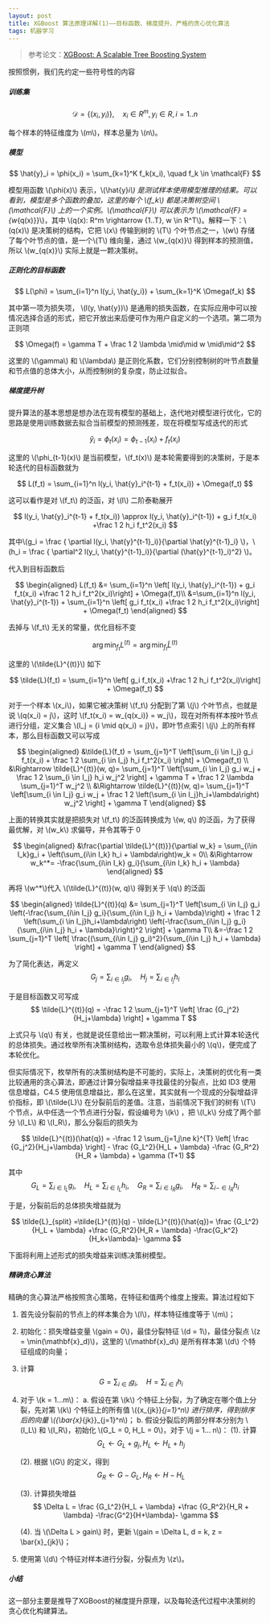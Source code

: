 ```yaml
---
layout: post
title: XGBoost 算法原理详解(1)——目标函数、梯度提升、严格的贪心优化算法
tags: 机器学习 
---
```


> 参考论文：[XGBoost: A Scalable Tree Boosting System](https://arxiv.org/abs/1603.02754)

按照惯例，我们先约定一些符号性的内容

##### 训练集

$$
    \mathcal{D} = \{(x_i, y_i)\},\quad x_i \in R^m, y_i \in R , i=1..n
    $$

每个样本的特征维度为 \\(m\\)，样本总量为 \\(n\\)。

##### 模型

$$
    \hat{y}_i = \phi(x_i) = \sum_{k=1}^K f_k(x_i), \quad f_k \in \mathcal{F}
    $$

模型用函数 \\(\phi(x)\\) 表示，\\(\hat{y}_i\\) 是测试样本使用模型推理的结果。可以看到，模型是多个函数的叠加，这里的每个 \\(f_k\\) 都是决策树空间 \\(\mathcal{F}\\) 上的一个实例。\\(\mathcal{F}\\) 可以表示为 \\(\mathcal{F} = \{w_{q(x)}\}\\)，其中 \\(q(x): R^m \rightarrow \{1..T\}, w \in R^T\\)。解释一下：\\(q(x)\\) 是决策树的结构，它把 \\(x\\) 传输到树的 \\(T\\) 个叶节点之一，\\(w\\) 存储了每个叶节点的值，是一个\\(T\\) 维向量，通过 \\(w_{q(x)}\\) 得到样本的预测值，所以 \\(w_{q(x)}\\) 实际上就是一颗决策树。

##### 正则化的目标函数

$$
    L(\phi) = \sum_{i=1}^n l(y_i, \hat{y_i}) + \sum_{k=1}^K \Omega(f_k)
    $$

其中第一项为损失项， \\(l(y, \hat{y})\\) 是通用的损失函数，在实际应用中可以按情况选择合适的形式，把它开放出来后便可作为用户自定义的一个选项。第二项为正则项

$$
  \Omega(f) = \gamma T + \frac 1 2 \lambda \mid\mid w \mid\mid^2
  $$ 

这里的 \\(\gamma\\) 和 \\(\lambda\\) 是正则化系数，它们分别控制树的叶节点数量和节点值的总体大小，从而控制树的复杂度，防止过拟合。

##### 梯度提升树

提升算法的基本思想是想办法在现有模型的基础上，迭代地对模型进行优化，它的思路是使用训练数据去拟合当前模型的预测残差，现在将模型写成迭代的形式

$$
    \hat{y}_i = \phi_t(x_i) = \phi_{t-1}(x_i) + f_t(x_i)
    $$

这里的 \\(\phi_{t-1}(x)\\) 是当前模型，\\(f_t(x)\\) 是本轮需要得到的决策树，于是本轮迭代的目标函数就为

$$
    L(f_t) = \sum_{i=1}^n l(y_i, \hat{y}_i^{t-1} + f_t(x_i)) + \Omega(f_t)
    $$

这可以看作是对 \\(f_t\\) 的泛函，对 \\(l\\) 二阶泰勒展开

$$
    l(y_i, \hat{y}_i^{t-1} + f_t(x_i)) \approx l(y_i, \hat{y}_i^{t-1}) + g_i f_t(x_i) +\frac 1 2 h_i f_t^2(x_i)
    $$

其中\\(g_i = \frac { \partial l(y_i, \hat{y}^{t-1}_i)}{\partial \hat{y}^{t-1}_i} \\)，\\(h_i = \frac { \partial^2 l(y_i, \hat{y}^{t-1}_i)}{\partial (\hat{y}^{t-1}_i)^2} \\)。

代入到目标函数后

$$
    \begin{aligned}
    L(f_t) &= \sum_{i=1}^n \left[ l(y_i, \hat{y}_i^{t-1}) + g_i f_t(x_i) 
    +\frac 1 2 h_i f_t^2(x_i)\right] + \Omega(f_t)\\
    &=\sum_{i=1}^n l(y_i, \hat{y}_i^{t-1})  + \sum_{i=1}^n \left[  g_i f_t(x_i) 
    +\frac 1 2 h_i f_t^2(x_i)\right] + \Omega(f_t)
    \end{aligned}
    $$

去掉与 \\(f_t\\) 无关的常量，优化目标不变

$$
    \arg \min_{f_t} L^{(t)} = \arg\min_{f_t} \tilde{L}^{(t)}
    $$

这里的 \\(\tilde{L}^{(t)}\\) 如下

$$
    \tilde{L}(f_t) = \sum_{i=1}^n \left[  g_i f_t(x_i) 
    +\frac 1 2 h_i f_t^2(x_i)\right] + \Omega(f_t)
    $$

对于一个样本 \\(x_i\\)，如果它被决策树 \\(f_t\\) 分配到了第 \\(j\\) 个叶节点，也就是说 \\(q(x_i) = j\\)，这时 \\(f_t(x_i) = w_{q(x_i)} = w_j\\)，现在对所有样本按叶节点进行分组，定义集合 \\(I_j = \{i \mid q(x_i) = j\}\\)，即叶节点索引 \\(j\\) 上的所有样本，那么目标函数又可以写成

$$
    \begin{aligned}
    &\tilde{L}(f_t) = \sum_{j=1}^T \left[\sum_{i \in I_j} g_i f_t(x_i) + \frac 1 2 \sum_{i \in I_j} h_i f_t^2(x_i) \right] + \Omega(f_t) \\
    &\Rightarrow \tilde{L}^{(t)}(w, q)= \sum_{j=1}^T \left[\sum_{i \in I_j} g_i w_j + \frac 1 2 \sum_{i \in I_j} h_i w_j^2 \right] + \gamma T + \frac 1 2 \lambda \sum_{j=1}^T w_j^2 \\
    &\Rightarrow \tilde{L}^{(t)}(w, q)= \sum_{j=1}^T \left[\sum_{i \in I_j} g_i w_j + \frac 1 2 \left(\sum_{i \in I_j}h_i+\lambda\right)   w_j^2 \right] + \gamma T
    \end{aligned}
    $$

上面的转换其实就是把损失对 \\(f_t\\) 的泛函转换成为 \\(w, q\\) 的泛函，为了获得最优解，对 \\(w_k\\) 求偏导，并令其等于 0

$$
    \begin{aligned}
    &\frac{\partial \tilde{L}^{(t)}}{\partial w_k} = \sum_{i\in I_k}g_i + \left(\sum_{i\in I_k} h_i + \lambda\right)w_k = 0\\
    &\Rightarrow w_k^*= -\frac{\sum_{i\in I_k} g_i}{\sum_{i\in I_k} h_i + \lambda}
    \end{aligned}
    $$

再将 \\(w^*\\)代入 \\(\tilde{L}^{(t)}(w, q)\\) 得到关于 \\(q\\) 的泛函

$$
    \begin{aligned}
    \tilde{L}^{(t)}(q) &= \sum_{j=1}^T \left[\sum_{i \in I_j} g_i \left(-\frac{\sum_{i\in I_j} g_i}{\sum_{i\in I_j} h_i + \lambda}\right) + \frac 1 2 \left(\sum_{i \in I_j}h_i+\lambda\right)   \left(-\frac{\sum_{i\in I_j} g_i}{\sum_{i\in I_j} h_i + \lambda}\right)^2 \right] + \gamma T\\
    &=-\frac 1 2 \sum_{j=1}^T \left[ \frac{(\sum_{i\in I_j} g_i)^2}{\sum_{i\in I_j} h_i + \lambda} \right] + \gamma T
    \end{aligned}
    $$

为了简化表达，再定义 
$$
    G_j =\sum_{i\in I_j} g_i ,\quad H_j = \sum_{i\in I_j} h_i
    $$

于是目标函数又可写成
$$
    \tilde{L}^{(t)}(q) = -\frac 1 2 \sum_{j=1}^T \left[ \frac {G_j^2}{H_j+\lambda} \right] + \gamma T
    $$

上式只与 \\(q\\) 有关，也就是说任意给出一颗决策树，可以利用上式计算本轮迭代的总体损失。通过枚举所有决策树结构，选取令总体损失最小的 \\(q\\)，便完成了本轮优化。

但实际情况下，枚举所有的决策树结构是不可能的，实际上，决策树的优化有一类比较通用的贪心算法，即通过计算分裂增益来寻找最佳的分裂点，比如 ID3 使用信息增益，C4.5 使用信息增益比，那么在这里，其实就有一个现成的分裂增益评价指标，即 \\(\tilde{L}\\) 在分裂前后的差值。注意，当前情况下我们的树有 \\(T\\) 个节点，从中任选一个节点进行分裂，假设编号为 \\(k\\) ，把 \\(I_k\\) 分成了两个部分 \\(I_L\\) 和 \\(I_R\\)，那么分裂后的损失为

$$
    \tilde{L}^{(t)}(\hat{q}) =  -\frac 1 2 \sum_{j=1,j\ne k}^{T}  \left[ \frac {G_j^2}{H_j+\lambda} \right] - \frac {G_L^2}{H_L + \lambda} -\frac {G_R^2}{H_R + \lambda} + \gamma (T+1)
    $$

其中
$$
    G_L = \sum_{i \in I_L} g_i,\quad H_L = \sum_{i \in I_L}h_i,\quad G_R = \sum_{i \in I_R} g_i,\quad H_R = \sum_{i -\in I_R}h_i
    $$

于是，分裂前后的总体损失增益就为 

$$
    \tilde{L}_{split} =\tilde{L}^{(t)}(q) - \tilde{L}^{(t)}(\hat{q})= \frac {G_L^2}{H_L + \lambda} +\frac {G_R^2}{H_R + \lambda} -\frac{G_k^2}{H_k+\lambda}- \gamma 
    $$

下面将利用上述形式的损失增益来训练决策树模型。

##### 精确贪心算法

精确的贪心算法严格按照贪心策略，在特征和值两个维度上搜索。算法过程如下

1. 首先设分裂前的节点上的样本集合为 \\(I\\)，样本特征维度等于 \\(m\\)；
2. 初始化：损失增益变量 \\(gain = 0\\)，最佳分裂特征 \\(d = 1\\)，最佳分裂点 \\(z = \min(\mathbf{x}_d)\\)，这里的 \\(\mathbf{x}_d\\) 是所有样本第 \\(d\\) 个特征组成的向量；
3. 计算 
$$
    G = \sum_{i \in I} g_i,\quad H = \sum_{i \in I}h_i
    $$
4. 对于 \\(k = 1...m\\)：
a. 假设在第 \\(k\\) 个特征上分裂，为了确定在哪个值上分裂，先对第 \\(k\\) 个特征上的所有值 \\(\{x_{jk}\}_{j=1}^n\\) 进行排序，得到排序后的向量 \\(\{\bar{x}_{jk}\}_{j=1}^n\\)；
b. 假设分裂后的两部分样本分别为 \\(I_L\\) 和 \\(I_R\\)，初始化 \\(G_L = 0, H_L = 0\\)，对于 \\(j = 1... n\\)：
    (1). 计算 
    $$
        G_L \leftarrow G_L + g_j, H_L \leftarrow H_L + h_j
    $$

    (2). 根据 \\(G\\) 的定义，得到 
    $$
        G_R \leftarrow G - G_L, H_R \leftarrow H - H_L
        $$
    
    (3). 计算损失增益
    $$
        \Delta L =  \frac {G_L^2}{H_L + \lambda} +\frac {G_R^2}{H_R + \lambda} -\frac{G^2}{H+\lambda}- \gamma 
        $$
    
    (4). 当 \\(\Delta L > gain\\) 时，更新 \\(gain = \Delta L, d = k, z = \bar{x}_{jk}\\)；
5. 使用第 \\(d\\) 个特征对样本进行分裂，分裂点为 \\(z\\)。

##### 小结

这一部分主要是推导了XGBoost的梯度提升原理，以及每轮迭代过程中决策树的贪心优化构建算法。